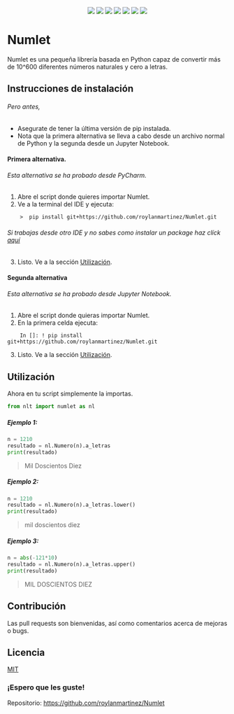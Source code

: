 <p align="center">
    <a href="setup.py">
        <img src="https://img.shields.io/badge/version-1.1-informational" /></a>
    <a href="hhttps://github.com/roylanmartinez/Numlet">
        <img src="https://img.shields.io/badge/language-es-informational" /></a>
    <a href="hhttps://github.com/roylanmartinez/Numlet">
        <img src="https://img.shields.io/badge/status-developed-brightgreen" /></a>
    <a href="LICENSE">
        <img src="https://img.shields.io/badge/license-MIT-brightgreen" /></a>
    <a href="https://github.com/roylanmartinez/Numlet/network/members">
        <img src="https://img.shields.io/github/forks/roylanmartinez/Numlet?label=Fork&style=social" /></a>
    <a href="https://github.com/roylanmartinez/Numlet/stargazers">
        <img src="https://img.shields.io/github/stars/roylanmartinez/Numlet?style=social" /></a>
    <a href="https://github.com/roylanmartinez/Numlet/stargazers">
        <img src="https://img.shields.io/github/followers/roylanmartinez?label=Follow&style=social" /></a>
</p>

# Numlet

Numlet es una pequeña librería basada en Python capaz de convertir más de 10^600 diferentes números naturales y cero a letras.

## Instrucciones de instalación 
###### Pero antes,
 - Asegurate de tener la última versión de pip instalada.
 - Nota que la primera alternativa se lleva a cabo desde un archivo normal de Python y la segunda desde un Jupyter Notebook.
#### Primera alternativa.
###### Esta alternativa se ha probado desde PyCharm.
1. Abre el script donde quieres importar Numlet.
2. Ve a la terminal del IDE y ejecuta:
```
    >  pip install git+https://github.com/roylanmartinez/Numlet.git
```
###### Si trabajas desde otro IDE y no sabes como instalar un package haz clíck [aquí](https://packaging.python.org/tutorials/installing-packages/)

3. Listo. Ve a la sección [Utilización](#utilización). 

#### Segunda alternativa
###### Esta alternativa se ha probado desde Jupyter Notebook.
1. Abre el script donde quieras importar Numlet.
2. En la primera celda ejecuta:
```
    In []: ! pip install git+https://github.com/roylanmartinez/Numlet.git
```
3. Listo. Ve a la sección [Utilización](#utilización). 
## Utilización 
Ahora en tu script simplemente la importas.
```python
from nlt import numlet as nl
```

##### Ejemplo 1:
```python
n = 1210
resultado = nl.Numero(n).a_letras
print(resultado)
```
> Mil Doscientos Diez
##### Ejemplo 2:
```python
n = 1210
resultado = nl.Numero(n).a_letras.lower()
print(resultado)
```
 > mil doscientos diez
##### Ejemplo 3:
```python
n = abs(-121*10)
resultado = nl.Numero(n).a_letras.upper()
print(resultado)
```
> MIL DOSCIENTOS DIEZ
## Contribución
Las pull requests son bienvenidas, así como comentarios acerca de mejoras o bugs. 

## Licencia
[MIT](LICENSE)

   ### ¡Espero que les guste! 
   Repositorio: https://github.com/roylanmartinez/Numlet
